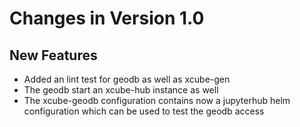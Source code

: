 # Changes in Version 1.0

## New Features

- Added an lint test for geodb as well as xcube-gen
- The geodb start an xcube-hub instance as well
- The xcube-geodb configuration contains now a jupyterhub helm
  configuration which can be used to test the geodb access
  